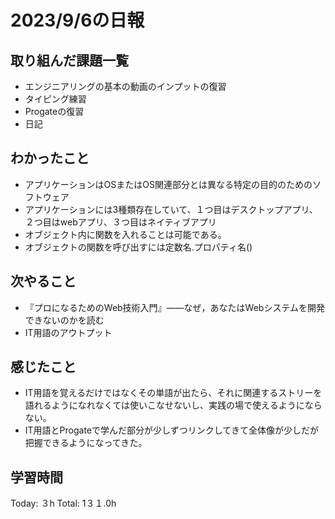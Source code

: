 # 2023/9/6の日報
## 取り組んだ課題一覧
* エンジニアリングの基本の動画のインプットの復習
* タイピング練習
* Progateの復習
* 日記
## わかったこと
* アプリケーションはOSまたはOS関連部分とは異なる特定の目的のためのソフトウェア
* アプリケーションには3種類存在していて、１つ目はデスクトップアプリ、２つ目はwebアプリ、３つ目はネイティブアプリ
* オブジェクト内に関数を入れることは可能である。
* オブジェクトの関数を呼び出すには定数名.プロパティ名()
## 次やること
* 『プロになるためのWeb技術入門』――なぜ，あなたはWebシステムを開発できないのかを読む
* IT用語のアウトプット
## 感じたこと
* IT用語を覚えるだけではなくその単語が出たら、それに関連するストリーを語れるようになれなくては使いこなせないし、実践の場で使えるようにならない。
* IT用語とProgateで学んだ部分が少しずつリンクしてきて全体像が少しだが把握できるようになってきた。
## 学習時間
Today: ３h
Total: 1３１.0h
